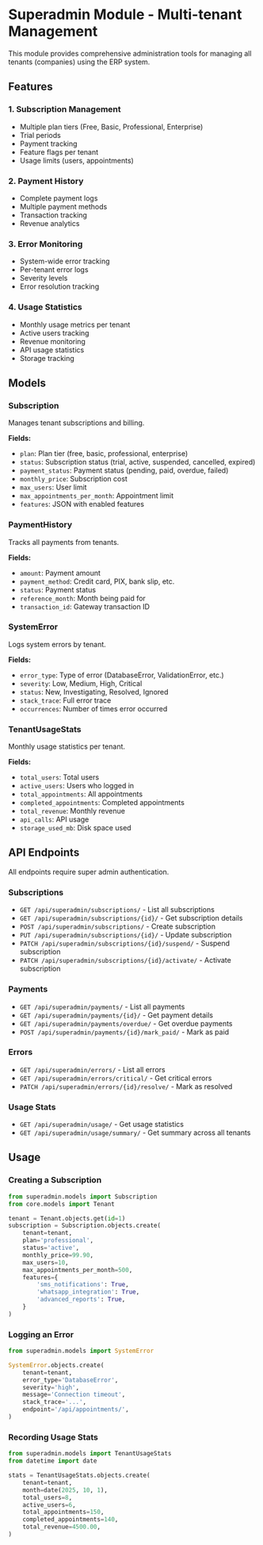 # Superadmin Module - Multi-tenant Management

This module provides comprehensive administration tools for managing all tenants (companies) using the ERP system.

## Features

### 1. Subscription Management
- Multiple plan tiers (Free, Basic, Professional, Enterprise)
- Trial periods
- Payment tracking
- Feature flags per tenant
- Usage limits (users, appointments)

### 2. Payment History
- Complete payment logs
- Multiple payment methods
- Transaction tracking
- Revenue analytics

### 3. Error Monitoring
- System-wide error tracking
- Per-tenant error logs
- Severity levels
- Error resolution tracking

### 4. Usage Statistics
- Monthly usage metrics per tenant
- Active users tracking
- Revenue monitoring
- API usage statistics
- Storage tracking

## Models

### Subscription
Manages tenant subscriptions and billing.

**Fields:**
- `plan`: Plan tier (free, basic, professional, enterprise)
- `status`: Subscription status (trial, active, suspended, cancelled, expired)
- `payment_status`: Payment status (pending, paid, overdue, failed)
- `monthly_price`: Subscription cost
- `max_users`: User limit
- `max_appointments_per_month`: Appointment limit
- `features`: JSON with enabled features

### PaymentHistory
Tracks all payments from tenants.

**Fields:**
- `amount`: Payment amount
- `payment_method`: Credit card, PIX, bank slip, etc.
- `status`: Payment status
- `reference_month`: Month being paid for
- `transaction_id`: Gateway transaction ID

### SystemError
Logs system errors by tenant.

**Fields:**
- `error_type`: Type of error (DatabaseError, ValidationError, etc.)
- `severity`: Low, Medium, High, Critical
- `status`: New, Investigating, Resolved, Ignored
- `stack_trace`: Full error trace
- `occurrences`: Number of times error occurred

### TenantUsageStats
Monthly usage statistics per tenant.

**Fields:**
- `total_users`: Total users
- `active_users`: Users who logged in
- `total_appointments`: All appointments
- `completed_appointments`: Completed appointments
- `total_revenue`: Monthly revenue
- `api_calls`: API usage
- `storage_used_mb`: Disk space used

## API Endpoints

All endpoints require super admin authentication.

### Subscriptions
- `GET /api/superadmin/subscriptions/` - List all subscriptions
- `GET /api/superadmin/subscriptions/{id}/` - Get subscription details
- `POST /api/superadmin/subscriptions/` - Create subscription
- `PUT /api/superadmin/subscriptions/{id}/` - Update subscription
- `PATCH /api/superadmin/subscriptions/{id}/suspend/` - Suspend subscription
- `PATCH /api/superadmin/subscriptions/{id}/activate/` - Activate subscription

### Payments
- `GET /api/superadmin/payments/` - List all payments
- `GET /api/superadmin/payments/{id}/` - Get payment details
- `GET /api/superadmin/payments/overdue/` - Get overdue payments
- `POST /api/superadmin/payments/{id}/mark_paid/` - Mark as paid

### Errors
- `GET /api/superadmin/errors/` - List all errors
- `GET /api/superadmin/errors/critical/` - Get critical errors
- `PATCH /api/superadmin/errors/{id}/resolve/` - Mark as resolved

### Usage Stats
- `GET /api/superadmin/usage/` - Get usage statistics
- `GET /api/superadmin/usage/summary/` - Get summary across all tenants

## Usage

### Creating a Subscription

```python
from superadmin.models import Subscription
from core.models import Tenant

tenant = Tenant.objects.get(id=1)
subscription = Subscription.objects.create(
    tenant=tenant,
    plan='professional',
    status='active',
    monthly_price=99.90,
    max_users=10,
    max_appointments_per_month=500,
    features={
        'sms_notifications': True,
        'whatsapp_integration': True,
        'advanced_reports': True,
    }
)
```

### Logging an Error

```python
from superadmin.models import SystemError

SystemError.objects.create(
    tenant=tenant,
    error_type='DatabaseError',
    severity='high',
    message='Connection timeout',
    stack_trace='...',
    endpoint='/api/appointments/',
)
```

### Recording Usage Stats

```python
from superadmin.models import TenantUsageStats
from datetime import date

stats = TenantUsageStats.objects.create(
    tenant=tenant,
    month=date(2025, 10, 1),
    total_users=8,
    active_users=6,
    total_appointments=150,
    completed_appointments=140,
    total_revenue=4500.00,
)
```
